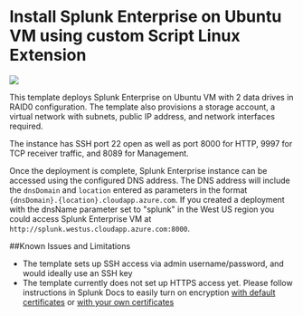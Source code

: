 # Install Splunk Enterprise on Ubuntu VM using custom Script Linux Extension

<a href="https://portal.azure.com/#create/Microsoft.Template/uri/https%3A%2F%2Fraw.githubusercontent.com%2FAzure%2Fazure-quickstart-templates%2Fmaster%2Fsplunk-on-ubuntu%2Fazuredeploy.json" target="_blank">
    <img src="http://azuredeploy.net/deploybutton.png"/>
</a>

This template deploys Splunk Enterprise on Ubuntu VM with 2 data drives in RAID0 configuration. The template also provisions a storage account, a virtual network with subnets, public IP address, and network interfaces required.

The instance has SSH port 22 open as well as port 8000 for HTTP, 9997 for TCP receiver traffic, and 8089 for Management.

Once the deployment is complete, Splunk Enterprise instance can be accessed using the configured DNS address. The DNS address will include the `dnsDomain` and `location` entered as parameters in the format `{dnsDomain}.{location}.cloudapp.azure.com`. If you created a deployment with the dnsName parameter set to "splunk" in the West US region you could access Splunk Enterprise VM at `http://splunk.westus.cloudapp.azure.com:8000`.

##Known Issues and Limitations

- The template sets up SSH access via admin username/password, and would ideally use an SSH key
- The template currently does not set up HTTPS access yet. Please follow instructions in Splunk Docs to easily turn on encryption [with default certificates](http://docs.splunk.com/Documentation/Splunk/latest/Security/TurnonbasicencryptionwithSplunkWeb) or [with your own certificates](http://docs.splunk.com/Documentation/Splunk/latest/Security/SecureSplunkWebusingasignedcertificate)

